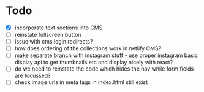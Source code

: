 # Todo

- [x] incorporate text sections into CMS
- [ ] reinstate fullscreen button
- [ ] issue with cms login redirects?
- [ ] how does ordering of the collections work in netlify CMS?
- [ ] make separate branch with instagram stuff - use proper instagram basic display api to get thumbnails etc and display nicely with react?
- [ ] do we need to reinstate the code which hides the nav while form fields are focussed?
- [ ] check image urls in meta tags in index.html still exist
